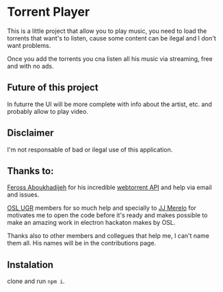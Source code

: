 # Torrent Player

This is a little project that allow you to play music, you need to load the torrents that want's to listen, cause some content can be ilegal and I don't want problems.

Once you add the torrents you cna listen all his music via streaming, free and with no ads.


## Future of this project

In futurre the UI will be more complete with info about the artist, etc. and probably allow to play video.


## Disclaimer

I'm not responsable of bad or ilegal use of this application.

## Thanks to:

[Feross Aboukhadijeh](https://github.com/feross) for his incredible [webtorrent API](https://github.com/feross/webtorrent/blob/master/docs/api.md) and help via email and issues.

[OSL UGR](http://osl.ugr.es/) members for so much help and specially to [JJ Merelo](https://github.com/JJ) for motivates me to open the code before it's ready and makes possible to make an amazing work in electron hackaton makes by OSL.

Thanks also to other members and collegues that help me, I can't name them all. His names will be in the contributions page.

## Instalation

clone and run  ``npm i``.
